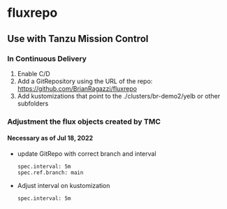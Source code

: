 # fluxrepo



## Use with Tanzu Mission Control

### In Continuous Delivery
1. Enable C/D
2. Add a GitRepository using the URL of the repo: https://github.com/BrianRagazzi/fluxrepo
3. Add kustomizations that point to the ./clusters/br-demo2/yelb or other subfolders



### Adjustment the flux objects created by TMC
#### Necessary as of Jul 18, 2022

* update GitRepo with correct branch and interval
  ```
  spec.interval: 5m
  spec.ref.branch: main
  ```

* Adjust interval on kustomization
  ```
  spec.interval: 5m
  ```
